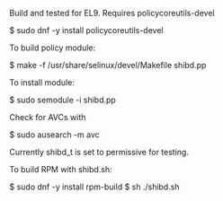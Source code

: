 Build and tested for EL9. Requires policycoreutils-devel 

$ sudo dnf -y install policycoreutils-devel

To build policy module:

$ make -f /usr/share/selinux/devel/Makefile shibd.pp

To install module:

$ sudo semodule -i shibd.pp

Check for AVCs with

$ sudo ausearch -m avc

Currently shibd_t is set to permissive for testing.

To build RPM with shibd.sh:

$ sudo dnf -y install rpm-build
$ sh ./shibd.sh

